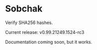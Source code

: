 # Sobchak
Verify SHA256 hashes.

Current release: v0.99.21249.1524-rc3

Documentation coming soon, but it works.
